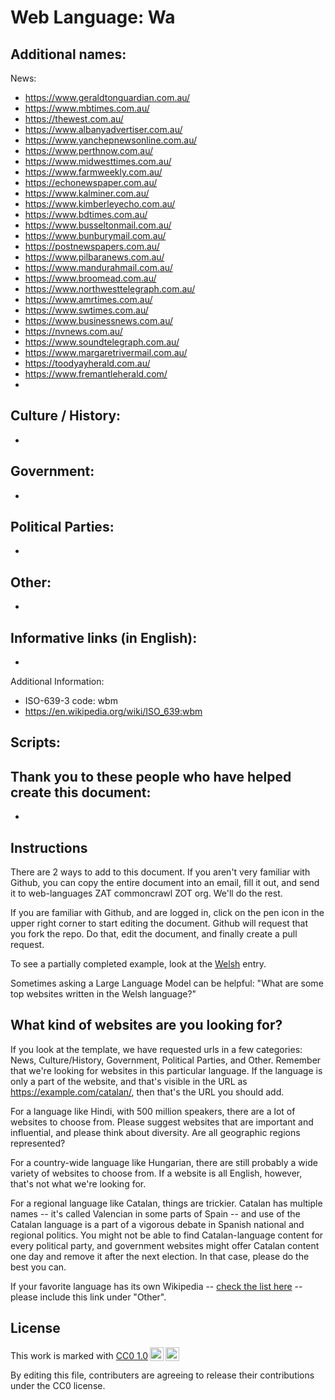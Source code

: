 # Web Language: Wa

Additional names:
- 

News:
- https://www.geraldtonguardian.com.au/
- https://www.mbtimes.com.au/
- https://thewest.com.au/
- https://www.albanyadvertiser.com.au/
- https://www.yanchepnewsonline.com.au/
- https://www.perthnow.com.au/
- https://www.midwesttimes.com.au/
- https://www.farmweekly.com.au/
- https://echonewspaper.com.au/
- https://www.kalminer.com.au/
- https://www.kimberleyecho.com.au/
- https://www.bdtimes.com.au/
- https://www.busseltonmail.com.au/
- https://www.bunburymail.com.au/
- https://postnewspapers.com.au/
- https://www.pilbaranews.com.au/
- https://www.mandurahmail.com.au/
- https://www.broomead.com.au/
- https://www.northwesttelegraph.com.au/
- https://www.amrtimes.com.au/
- https://www.swtimes.com.au/
- https://www.businessnews.com.au/
- https://nvnews.com.au/
- https://www.soundtelegraph.com.au/
- https://www.margaretrivermail.com.au/
- https://toodyayherald.com.au/
- https://www.fremantleherald.com/
- 

Culture / History:
- 
- 

Government:
- 
- 

Political Parties:
- 
- 

Other:
- 
- 

Informative links (in English):
- 
- 

Additional Information:
- ISO-639-3 code: wbm
- https://en.wikipedia.org/wiki/ISO_639:wbm


Scripts:
- 

Thank you to these people who have helped create this document:
- 
- 

## Instructions

There are 2 ways to add to this document. If you aren't very familiar
with Github, you can copy the entire document into an email, fill it
out, and send it to web-languages ZAT commoncrawl ZOT org. We'll do the rest.

If you are familiar with Github, and are logged in, click on the pen
icon in the upper right corner to start editing the document.
Github will request that you fork the repo. Do that, edit the
document, and finally create a pull request.

To see a partially completed example, look at the
[Welsh](../living/welsh.md) entry.

Sometimes asking a Large Language Model can be helpful: "What are some
top websites written in the Welsh language?"

## What kind of websites are you looking for?

If you look at the template, we have requested urls in a few
categories: News, Culture/History, Government, Political Parties, and
Other. Remember that we're looking for websites in this particular
language. If the language is only a part of the website, and that's
visible in the URL as https://example.com/catalan/, then that's the
URL you should add.

For a language like Hindi, with 500 million speakers, there are a lot
of websites to choose from. Please suggest websites that are important
and influential, and please think about diversity. Are all geographic
regions represented?

For a country-wide language like Hungarian, there are still probably a
wide variety of websites to choose from. If a website is all English,
however, that's not what we're looking for.

For a regional language like Catalan, things are trickier. Catalan has
multiple names -- it's called Valencian in some parts of Spain -- and
use of the Catalan language is a part of a vigorous debate in Spanish
national and regional politics. You might not be able to find
Catalan-language content for every political party, and government
websites might offer Catalan content one day and remove it after
the next election. In that case, please do the best you can.

If your favorite language has its own Wikipedia -- [check the list here](https://en.wikipedia.org/wiki/List_of_Wikipedias) --
please include this link under "Other".

## License

<p xmlns:cc="http://creativecommons.org/ns#" >This work is marked with <a href="https://creativecommons.org/publicdomain/zero/1.0/?ref=chooser-v1" target="_blank" rel="license noopener noreferrer" style="display:inline-block;">CC0 1.0<img style="height:22px!important;margin-left:3px;vertical-align:text-bottom;" src="https://mirrors.creativecommons.org/presskit/icons/cc.svg?ref=chooser-v1" alt=""><img style="height:22px!important;margin-left:3px;vertical-align:text-bottom;" src="https://mirrors.creativecommons.org/presskit/icons/zero.svg?ref=chooser-v1" alt=""></a></p>

By editing this file, contributers are agreeing to release their contributions under the CC0 license.
